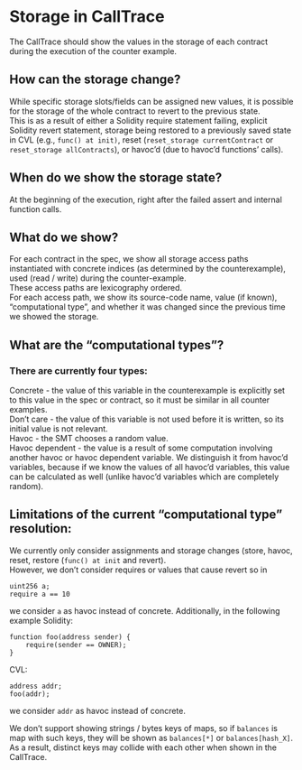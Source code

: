 Storage in CallTrace
============
The CallTrace should show the values in the storage of each contract during the execution of the counter example.  

How can the storage change?
---------------------------
While specific storage slots/fields can be assigned new values,
it is possible for the storage of the whole contract to revert to the previous state.  
This is as a result of either a Solidity require statement failing, explicit Solidity revert statement,
storage being restored to a previously saved state in CVL (e.g., `func() at init)`,
reset (`reset_storage currentContract` or `reset_storage allContracts`), or havoc’d (due to havoc’d functions’ calls).  

When do we show the storage state?
----------------------------------
At the beginning of the execution, right after the failed assert and internal function calls.  

What do we show?
----------------
For each contract in the spec, we show all storage access paths instantiated with concrete indices
(as determined by the counterexample), used (read / write) during the counter-example.  
These access paths are lexicography ordered.  
For each access path, we show its source-code name, value (if known), “computational type”,
and whether it was changed since the previous time we showed the storage.  

What are the “computational types”?
-----------------------------------
### There are currently four types:  
Concrete - the value of this variable in the counterexample is explicitly set to this value in the spec or contract,
so it must be similar in all counter examples.  
Don’t care - the value of this variable is not used before it is written, so its initial value is not relevant.  
Havoc - the SMT chooses a random value.  
Havoc dependent - the value is a result of some computation involving another havoc or havoc dependent variable.
We distinguish it from havoc’d variables, because if we know the values of all havoc’d variables,
this value can be calculated as well (unlike havoc’d variables which are completely random).  

Limitations of the current “computational type” resolution:
-----------------------------------------------------------
We currently only consider assignments and storage changes (store, havoc, reset, restore (`func() at init` and revert).  
However, we don’t consider requires or values that cause revert so in
```
uint256 a;
require a == 10
```
we consider `a` as havoc instead of concrete.
Additionally, in the following example
Solidity:
```
function foo(address sender) {
    require(sender == OWNER);
}
```
CVL:
```
address addr;
foo(addr);
```
we consider `addr` as havoc instead of concrete.

We don’t support showing strings / bytes keys of maps, so if `balances` is map with such keys,
they will be shown as `balances[*]` or `balances[hash_X]`.  
As a result, distinct keys may collide with each other when shown in the CallTrace.

